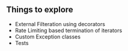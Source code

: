 ## Things to explore

* External Filteration using decorators
* Rate Limiting based termination of iterators
* Custom Exception classes
* Tests